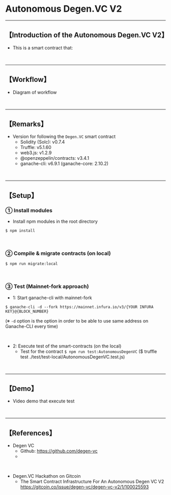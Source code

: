 # Autonomous Degen.VC V2

***
## 【Introduction of the Autonomous Degen.VC V2】
- This is a smart contract that: 


&nbsp;

***

## 【Workflow】
- Diagram of workflow  

&nbsp;

***

## 【Remarks】
- Version for following the `Degen.VC` smart contract
  - Solidity (Solc): v0.7.4
  - Truffle: v5.1.60
  - web3.js: v1.2.9
  - @openzeppelin/contracts: v3.4.1
  - ganache-cli: v6.9.1 (ganache-core: 2.10.2)


&nbsp;

***

## 【Setup】
### ① Install modules
- Install npm modules in the root directory
```
$ npm install
```

<br>

### ② Compile & migrate contracts (on local)
```
$ npm run migrate:local
```

<br>

### ③ Test (Mainnet-fork approach)
- 1: Start ganache-cli with mainnet-fork
```
$ ganache-cli -d --fork https://mainnet.infura.io/v3/{YOUR INFURA KEY}@{BLOCK_NUMBER}
```
(※ `-d` option is the option in order to be able to use same address on Ganache-CLI every time)

<br>

- 2: Execute test of the smart-contracts (on the local)
  - Test for the contract
    `$ npm run test:AutonomousDegenVC`
    ($ truffle test ./test/test-local/AutonomousDegenVC.test.js)

<br>

***

## 【Demo】
- Video demo that execute test


<br>

***

## 【References】
- Degen VC
  - Github: https://github.com/degen-vc
  - 

<br>

- Degen.VC Hackathon on Gitcoin
  - The Smart Contract Infrastructure For An Autonomous Degen VC V2  
    https://gitcoin.co/issue/degen-vc/degen-vc-v2/1/100025593

